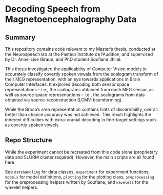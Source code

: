 # Decoding Speech from Magnetoencephalography Data

## Summary
This repository contains code relevant to my Master’s thesis, conducted at the Neurospeech lab at the Pasteur Institute de l’Audition, and supervised by Dr. Anne-Lise Giraud, and PhD student Soufiane Jhilal.

This thesis investigated the applicability of Computer Vision models to accurately classify covertly spoken vowels from the scalogram transform of their MEG representation, with an eye towards applications in Brain Computer Interfaces. It explored decoding both sensor space representations – i.e., the scalograms obtained from each MEG sensor, as well as source space representations – i.e., the scalograms from data obtained via source-reconstruction (LCMV-beamforming). 

While the Broca’s area representation contains hints of discernibility, overall better than chance accuracy was not achieved. This result highlights the inherent difficulties with extra-cranial decoding in fine-target settings such as covertly spoken vowels. 

## Repo Structure
While the experiment cannot be recreated from this code alone (proprietary data and SLURM cluster required). However, the main scripts are all found here.  

See `datahandling` for data classes, `experiment` for experiment functions, `models` for model definitions, `plotting` for the plotting class, `preprocessing` for the preprocessing helpers written by Soufiane, and `wavelets` for the wavelet helpers. 


